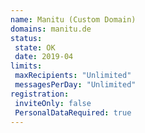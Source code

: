 ```yaml
---
name: Manitu (Custom Domain)
domains: manitu.de
status:
 state: OK
 date: 2019-04
limits:
 maxRecipients: "Unlimited"
 messagesPerDay: "Unlimited"
registration:
 inviteOnly: false
 PersonalDataRequired: true
---
```

